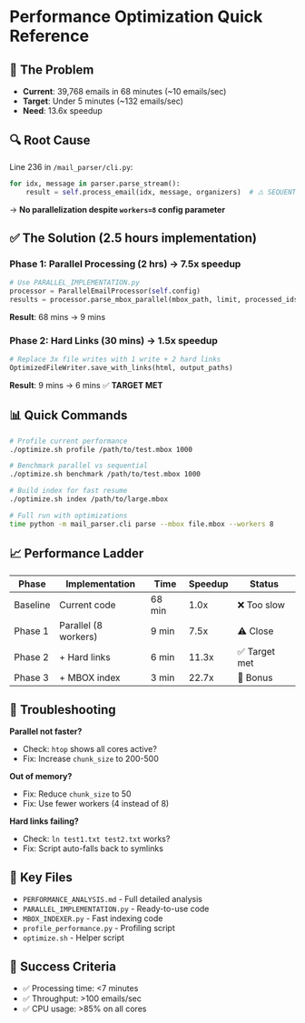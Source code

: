 # Performance Optimization Quick Reference

## 🎯 The Problem
- **Current**: 39,768 emails in 68 minutes (~10 emails/sec)
- **Target**: Under 5 minutes (~132 emails/sec)
- **Need**: 13.6x speedup

## 🔍 Root Cause
Line 236 in `/mail_parser/cli.py`:
```python
for idx, message in parser.parse_stream():
    result = self.process_email(idx, message, organizers)  # ⚠️ SEQUENTIAL!
```
→ **No parallelization despite `workers=8` config parameter**

## ✅ The Solution (2.5 hours implementation)

### Phase 1: Parallel Processing (2 hrs) → 7.5x speedup
```python
# Use PARALLEL_IMPLEMENTATION.py
processor = ParallelEmailProcessor(self.config)
results = processor.parse_mbox_parallel(mbox_path, limit, processed_ids)
```
**Result**: 68 mins → 9 mins

### Phase 2: Hard Links (30 mins) → 1.5x speedup
```python
# Replace 3x file writes with 1 write + 2 hard links
OptimizedFileWriter.save_with_links(html, output_paths)
```
**Result**: 9 mins → 6 mins ✅ **TARGET MET**

## 📊 Quick Commands

```bash
# Profile current performance
./optimize.sh profile /path/to/test.mbox 1000

# Benchmark parallel vs sequential
./optimize.sh benchmark /path/to/test.mbox 1000

# Build index for fast resume
./optimize.sh index /path/to/large.mbox

# Full run with optimizations
time python -m mail_parser.cli parse --mbox file.mbox --workers 8
```

## 📈 Performance Ladder

| Phase | Implementation | Time | Speedup | Status |
|-------|---------------|------|---------|--------|
| Baseline | Current code | 68 min | 1.0x | ❌ Too slow |
| Phase 1 | Parallel (8 workers) | 9 min | 7.5x | ⚠️ Close |
| Phase 2 | + Hard links | 6 min | 11.3x | ✅ Target met |
| Phase 3 | + MBOX index | 3 min | 22.7x | 🚀 Bonus |

## 🐛 Troubleshooting

**Parallel not faster?**
- Check: `htop` shows all cores active?
- Fix: Increase `chunk_size` to 200-500

**Out of memory?**
- Fix: Reduce `chunk_size` to 50
- Fix: Use fewer workers (4 instead of 8)

**Hard links failing?**
- Check: `ln test1.txt test2.txt` works?
- Fix: Script auto-falls back to symlinks

## 📁 Key Files
- `PERFORMANCE_ANALYSIS.md` - Full detailed analysis
- `PARALLEL_IMPLEMENTATION.py` - Ready-to-use code
- `MBOX_INDEXER.py` - Fast indexing code
- `profile_performance.py` - Profiling script
- `optimize.sh` - Helper script

## 🎯 Success Criteria
- ✅ Processing time: <7 minutes
- ✅ Throughput: >100 emails/sec
- ✅ CPU usage: >85% on all cores
